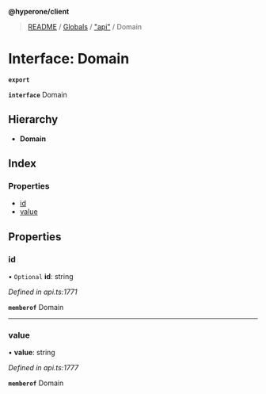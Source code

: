 **@hyperone/client**

> [README](../README.md) / [Globals](../globals.md) / ["api"](../modules/_api_.md) / Domain

# Interface: Domain

**`export`** 

**`interface`** Domain

## Hierarchy

* **Domain**

## Index

### Properties

* [id](_api_.domain.md#id)
* [value](_api_.domain.md#value)

## Properties

### id

• `Optional` **id**: string

*Defined in api.ts:1771*

**`memberof`** Domain

___

### value

•  **value**: string

*Defined in api.ts:1777*

**`memberof`** Domain
